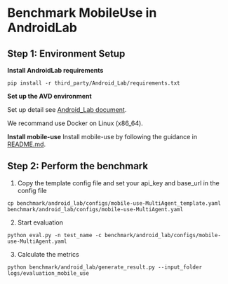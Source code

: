 # Benchmark MobileUse in AndroidLab

## Step 1: Environment Setup
**Install AndroidLab requirements**
```
pip install -r third_party/Android_Lab/requirements.txt
```


**Set up the AVD environment**

Set up detail see [Android_Lab document](https://github.com/THUDM/Android-Lab?tab=readme-ov-file).

We recommand use Docker on Linux (x86_64).


**Install mobile-use**
Install mobile-use by following the guidance in [README.md](../README.md).


## Step 2: Perform the benchmark
1. Copy the template config file and set your api_key and base_url in the config file
```
cp benchmark/android_lab/configs/mobile-use-MultiAgent_template.yaml benchmark/android_lab/configs/mobile-use-MultiAgent.yaml
```

2. Start evaluation
```
python eval.py -n test_name -c benchmark/android_lab/configs/mobile-use-MultiAgent.yaml
```

3. Calculate the metrics
```
python benchmark/android_lab/generate_result.py --input_folder logs/evaluation_mobile_use
```
